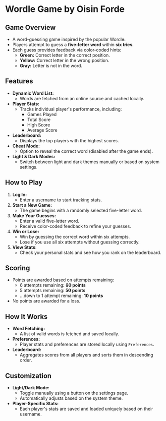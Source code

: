 # Wordle Game by Oisin Forde

## Game Overview
- A word-guessing game inspired by the popular Wordle.
- Players attempt to guess a **five-letter word** within **six tries**.
- Each guess provides feedback via color-coded hints:
  - **Green:** Correct letter in the correct position.
  - **Yellow:** Correct letter in the wrong position.
  - **Gray:** Letter is not in the word.

## Features
- **Dynamic Word List:**
  - Words are fetched from an online source and cached locally.
- **Player Stats:**
  - Tracks individual player's performance, including:
    - Games Played
    - Total Score
    - High Score
    - Average Score
- **Leaderboard:**
  - Displays the top players with the highest scores.
- **Cheat Mode:**
  - Option to reveal the correct word (disabled after the game ends).
- **Light & Dark Modes:**
  - Switch between light and dark themes manually or based on system settings.

## How to Play
1. **Log In:**
   - Enter a username to start tracking stats.
2. **Start a New Game:**
   - The game begins with a randomly selected five-letter word.
3. **Make Your Guesses:**
   - Enter a valid five-letter word.
   - Receive color-coded feedback to refine your guesses.
4. **Win or Lose:**
   - Win by guessing the correct word within six attempts.
   - Lose if you use all six attempts without guessing correctly.
5. **View Stats:**
   - Check your personal stats and see how you rank on the leaderboard.

## Scoring
- Points are awarded based on attempts remaining:
  - 6 attempts remaining: **60 points**
  - 5 attempts remaining: **50 points**
  - ...down to 1 attempt remaining: **10 points**
- No points are awarded for a loss.

## How It Works
- **Word Fetching:**
  - A list of valid words is fetched and saved locally.
- **Preferences:**
  - Player stats and preferences are stored locally using `Preferences`.
- **Leaderboard:**
  - Aggregates scores from all players and sorts them in descending order.

## Customization
- **Light/Dark Mode:**
  - Toggle manually using a button on the settings page.
  - Automatically adjusts based on the system theme.
- **Player-Specific Stats:**
  - Each player's stats are saved and loaded uniquely based on their username.

